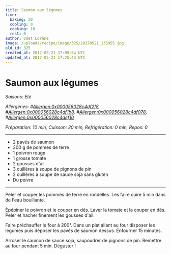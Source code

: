 ```yaml
---
title: Saumon aux légumes
time:
  baking: 20
  cooling: 0
  cooking: 10
  rest: 0
author: Odet Lorène
image: /uploads/recipe/image/325/20170521_133955.jpg
old_id: 325
created_at: 2017-05-21 17:09:54 UTC
updated_at: 2017-05-21 17:25:43 UTC
---
```


# Saumon aux légumes

_Saisons: Eté_

_Allèrgènes: #<Allergen:0x000056028c4df2f8>, #<Allergen:0x000056028c4df1b8>, #<Allergen:0x000056028c4df078>, #<Allergen:0x000056028c4def10>_

_Préparation: 10 min, Cuisson: 20 min, Refrigération: 0 min, Repos: 0_

---

- 2 pavés de saumon
- 300 g de pommes de terre
- 1 poivron rouge
- 1 grosse tomate
- 2 gousses d'ail
- 3 cuillères à soupe de pignons de pin
- 2 cuillères à soupe de sauce soja sans gluten
- Du poivre

---

Peler et couper les pommes de terre en rondelles. Les faire cuire 5 min dans de l'eau bouillante.

Épépiner le poivron et le couper en dés. Laver la tomate et la couper en dés. Peler et hacher finement les gousses d'ail.

Faire préchauffer le four à 200°. Dans un plat allant au four disposer les légumes puis déposer les pavés de saumon dessus. Enfourner 15 minutes.

Arroser le saumon de sauce soja, saupoudrer de pignons de pin. Remettre au four pendant 5 min. Déguster !
